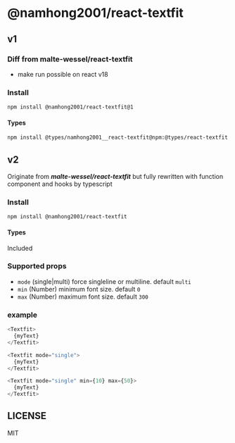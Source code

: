 # @namhong2001/react-textfit

## v1

### Diff from malte-wessel/react-textfit

- make run possible on react v18

### Install

```shell
npm install @namhong2001/react-textfit@1
```

#### Types

```bash
npm install @types/namhong2001__react-textfit@npm:@types/react-textfit --D
```

## v2

Originate from **_malte-wessel/react-textfit_** but fully rewritten with function component and hooks by typescript

### Install

```shell
npm install @namhong2001/react-textfit
```

#### Types

Included

### Supported props

- `mode` (single|multi) force singleline or multiline. default `multi`
- `min` (Number) minimum font size. default `0`
- `max` (Number) maximum font size. default `300`

### example

```typescript
<Textfit>
  {myText}
</Textfit>

<Textfit mode="single">
  {myText}
</Textfit>

<Textfit mode="single" min={10} max={50}>
  {myText}
</Textfit>
```

## LICENSE

MIT

